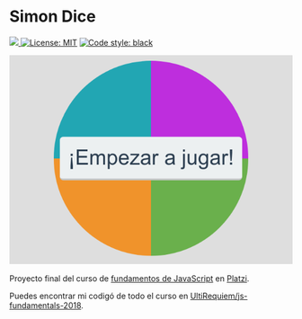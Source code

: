 # Simon Dice

<p>
<a href="https://gitmoji.dev"><img src="https://img.shields.io/badge/gitmoji-%20😜-FFDD67.svg">
<a href="https://github.com/UltiRequiem/SimonDice.js/blob/main/LICENSE"><img alt="License: MIT" src="https://black.readthedocs.io/en/stable/_static/license.svg"></a>
<a href="https://github.com/UltiRequiem/SimonDice.js"><img alt="Code style: black" src="https://img.shields.io/tokei/lines/github.com/UltiRequiem/SimonDice.js-2018?color=blue&label=Total%20Lines"></a>
</p>

![Screenshot](./img/screenshot.png)

Proyecto final del curso de [fundamentos de JavaScript](https://platzi.com/clases/fundamentos-javascript-2018) en [Platzi](https://platzi.com).

Puedes encontrar mi codigó de todo el curso en [UltiRequiem/js-fundamentals-2018](https://github.com/UltiRequiem/js-fundamentals-2018).
